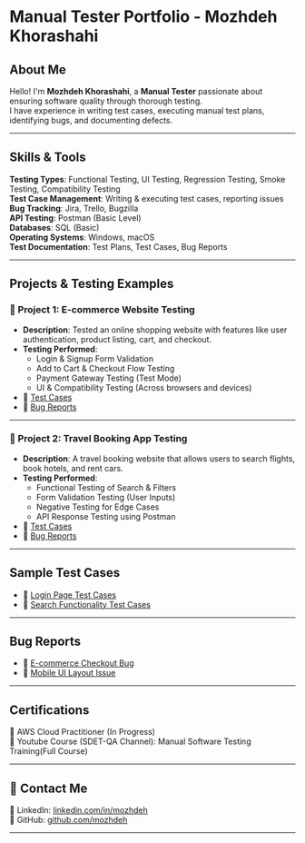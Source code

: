 # Manual Tester Portfolio - Mozhdeh Khorashahi

## About Me

Hello! I'm **Mozhdeh Khorashahi**, a **Manual Tester** passionate about ensuring software quality through thorough testing.  
I have experience in writing test cases, executing manual test plans, identifying bugs, and documenting defects.

---

## Skills & Tools

**Testing Types**: Functional Testing, UI Testing, Regression Testing, Smoke Testing, Compatibility Testing  
**Test Case Management**: Writing & executing test cases, reporting issues  
**Bug Tracking**: Jira, Trello, Bugzilla  
**API Testing**: Postman (Basic Level)  
**Databases**: SQL (Basic)  
**Operating Systems**: Windows, macOS  
**Test Documentation**: Test Plans, Test Cases, Bug Reports

---

## Projects & Testing Examples

### 🔹 Project 1: E-commerce Website Testing

- **Description**: Tested an online shopping website with features like user authentication, product listing, cart, and checkout.
- **Testing Performed**:
  - Login & Signup Form Validation
  - Add to Cart & Checkout Flow Testing
  - Payment Gateway Testing (Test Mode)
  - UI & Compatibility Testing (Across browsers and devices)
- 📌 [Test Cases](Test-Cases/e-commerce-test-cases.md)
- 📌 [Bug Reports](Bug-Reports/e-commerce-bug-report.md)

---

### 🔹 Project 2: Travel Booking App Testing

- **Description**: A travel booking website that allows users to search flights, book hotels, and rent cars.
- **Testing Performed**:
  - Functional Testing of Search & Filters
  - Form Validation Testing (User Inputs)
  - Negative Testing for Edge Cases
  - API Response Testing using Postman
- 📌 [Test Cases](Test-Cases/travel-app-test-cases.md)
- 📌 [Bug Reports](Bug-Reports/travel-app-bug-report.md)

---

## Sample Test Cases

- 📄 [Login Page Test Cases](Test-Cases/login-test-cases.md)
- 📄 [Search Functionality Test Cases](Test-Cases/search-test-cases.md)

---

## Bug Reports

- 📝 [E-commerce Checkout Bug](Bug-Reports/checkout-bug.md)
- 📝 [Mobile UI Layout Issue](Bug-Reports/mobile-ui-bug.md)

---

## Certifications

📌 AWS Cloud Practitioner (In Progress)  
📌 Youtube Course (SDET-QA Channel): Manual Software Testing Training(Full Course)

---

## 📌 Contact Me

🔗 LinkedIn: [linkedin.com/in/mozhdeh](https://linkedin.com/in/mozhdeh)  
🔗 GitHub: [github.com/mozhdeh](https://github.com/mozhdeh)

---
